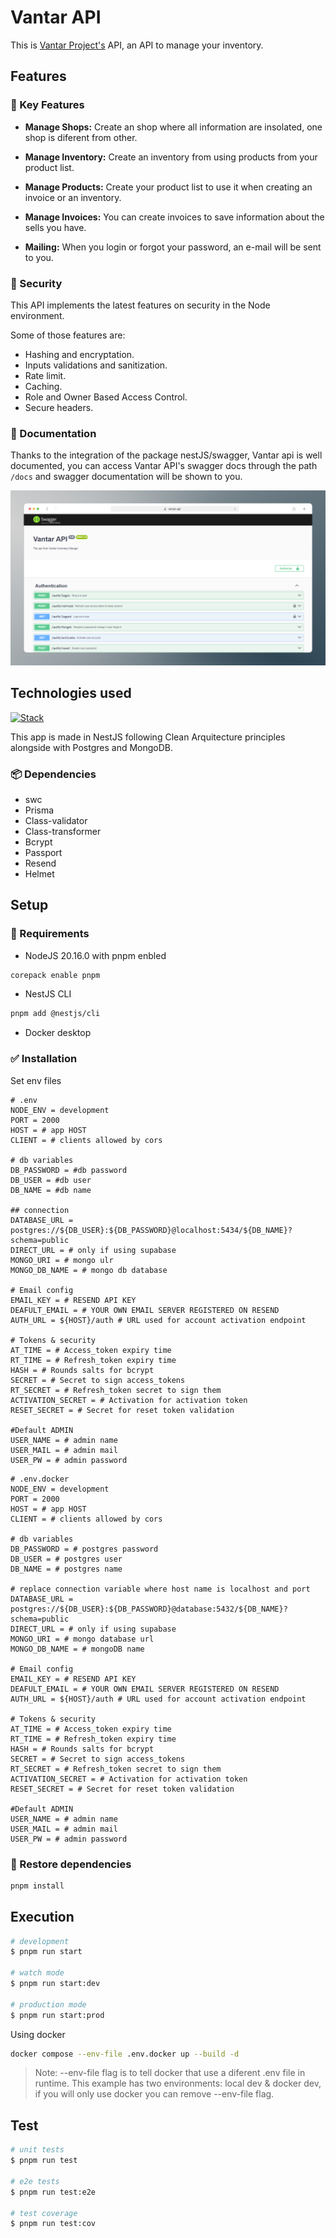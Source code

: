 # Vantar API

This is [Vantar Project's]('https://github.com/HaroldMart/Vantar-Frontend') API, an API to manage your inventory.

## Features

### 🎯 Key Features

- **Manage Shops:** Create an shop where all information are insolated, one shop is diferent from other.

- **Manage Inventory:** Create an inventory from using products from your product list.

- **Manage Products:** Create your product list to use it when creating an invoice or an inventory.

- **Manage Invoices:** You can create invoices to save information about the sells you have.

- **Mailing:** When you login or forgot your password, an e-mail will be sent to you.

### 🔐 Security

This API implements the latest features on security in the Node environment.

Some of those features are:

- Hashing and encryptation.
- Inputs validations and sanitization.
- Rate limit.
- Caching.
- Role and Owner Based Access Control.
- Secure headers.

### 📄 Documentation

Thanks to the integration of the package nestJS/swagger, Vantar api is well documented, you can access Vantar API's swagger docs through the path `/docs` and swagger documentation will be shown to you.

![Preview](./public/images/cover.png)

## Technologies used

[![Stack](https://skillicons.dev/icons?i=nestjs,prisma,postgres,mongo,jest)](https://skillicons.dev)

This app is made in NestJS following Clean Arquitecture principles alongside with Postgres and MongoDB.

### 📦 Dependencies

- swc
- Prisma
- Class-validator
- Class-transformer
- Bcrypt
- Passport
- Resend
- Helmet

##  Setup

### 📃 Requirements

- NodeJS 20.16.0 with pnpm enbled
```bash 
corepack enable pnpm
```
- NestJS CLI
```bash
pnpm add @nestjs/cli
```

- Docker desktop

### ✅ Installation

Set env files

```dosini
# .env
NODE_ENV = development
PORT = 2000
HOST = # app HOST
CLIENT = # clients allowed by cors

# db variables
DB_PASSWORD = #db password
DB_USER = #db user
DB_NAME = #db name

## connection
DATABASE_URL = postgres://${DB_USER}:${DB_PASSWORD}@localhost:5434/${DB_NAME}?schema=public
DIRECT_URL = # only if using supabase
MONGO_URI = # mongo ulr
MONGO_DB_NAME = # mongo db database

# Email config
EMAIL_KEY = # RESEND API KEY
DEAFULT_EMAIL = # YOUR OWN EMAIL SERVER REGISTERED ON RESEND
AUTH_URL = ${HOST}/auth # URL used for account activation endpoint

# Tokens & security
AT_TIME = # Access_token expiry time
RT_TIME = # Refresh_token expiry time
HASH = # Rounds salts for bcrypt
SECRET = # Secret to sign access_tokens
RT_SECRET = # Refresh_token secret to sign them
ACTIVATION_SECRET = # Activation for activation token
RESET_SECRET = # Secret for reset token validation

#Default ADMIN
USER_NAME = # admin name
USER_MAIL = # admin mail
USER_PW = # admin password
```

```dosini
# .env.docker
NODE_ENV = development
PORT = 2000
HOST = # app HOST
CLIENT = # clients allowed by cors

# db variables
DB_PASSWORD = # postgres password
DB_USER = # postgres user
DB_NAME = # postgres name

# replace connection variable where host name is localhost and port
DATABASE_URL = postgres://${DB_USER}:${DB_PASSWORD}@database:5432/${DB_NAME}?schema=public
DIRECT_URL = # only if using supabase
MONGO_URI = # mongo database url
MONGO_DB_NAME = # mongoDB name

# Email config
EMAIL_KEY = # RESEND API KEY
DEAFULT_EMAIL = # YOUR OWN EMAIL SERVER REGISTERED ON RESEND
AUTH_URL = ${HOST}/auth # URL used for account activation endpoint

# Tokens & security
AT_TIME = # Access_token expiry time
RT_TIME = # Refresh_token expiry time
HASH = # Rounds salts for bcrypt
SECRET = # Secret to sign access_tokens
RT_SECRET = # Refresh_token secret to sign them
ACTIVATION_SECRET = # Activation for activation token
RESET_SECRET = # Secret for reset token validation

#Default ADMIN
USER_NAME = # admin name
USER_MAIL = # admin mail
USER_PW = # admin password
```
### 🔄️ Restore dependencies

```bash
pnpm install
```

## Execution

```bash
# development
$ pnpm run start

# watch mode
$ pnpm run start:dev

# production mode
$ pnpm run start:prod
```

Using docker

```bash
docker compose --env-file .env.docker up --build -d
```
> Note: --env-file flag is to tell docker that use a diferent .env file in runtime. This example has two environments: local dev & docker dev, if you will only use docker you can remove --env-file flag.

## Test

```bash
# unit tests
$ pnpm run test

# e2e tests
$ pnpm run test:e2e

# test coverage
$ pnpm run test:cov
```
